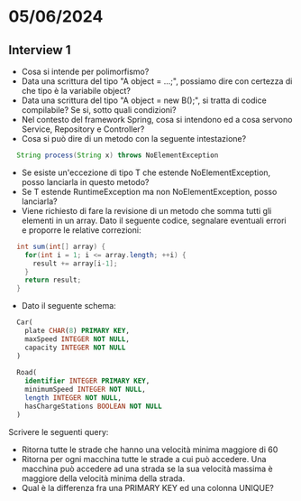 # 05/06/2024
## Interview 1
- Cosa si intende per polimorfismo?
- Data una scrittura del tipo "A object = ...;", possiamo dire con certezza di che tipo è la variabile object?
- Data una scrittura del tipo "A object = new B();", si tratta di codice compilabile? Se si, sotto quali condizioni?
- Nel contesto del framework Spring, cosa si intendono ed a cosa servono Service, Repository e Controller?
- Cosa si può dire di un metodo con la seguente intestazione?
```java
  String process(String x) throws NoElementException 
```
  - Se esiste un'eccezione di tipo T che estende NoElementException, posso lanciarla in questo metodo?
  - Se T estende RuntimeException ma non NoElementException, posso lanciarla?
- Viene richiesto di fare la revisione di un metodo che somma tutti gli elementi in un array. Dato il seguente codice, segnalare eventuali errori e proporre le relative correzioni:
```java
  int sum(int[] array) {
    for(int i = 1; i <= array.length; ++i) {
      result += array[i-1];
    }
    return result;
  }
```
- Dato il seguente schema:
```sql
  Car(
    plate CHAR(8) PRIMARY KEY,
    maxSpeed INTEGER NOT NULL,
    capacity INTEGER NOT NULL
  )
  
  Road(
    identifier INTEGER PRIMARY KEY,
    minimumSpeed INTEGER NOT NULL,
    length INTEGER NOT NULL,
    hasChargeStations BOOLEAN NOT NULL
  )
```
  Scrivere le seguenti query:
  - Ritorna tutte le strade che hanno una velocità minima maggiore di 60
  - Ritorna per ogni macchina tutte le strade a cui può accedere. Una macchina può accedere ad una strada se la sua velocità massima è maggiore della velocità minima della strada.
- Qual è la differenza fra una PRIMARY KEY ed una colonna UNIQUE?
